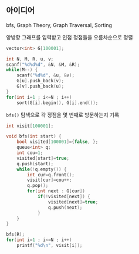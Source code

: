 ## 아이디어
bfs, Graph Theory, Graph Traversal, Sorting

양방향 그래프를 입력받고 인접 정점들을 오름차순으로 정렬
```cpp
vector<int> G[100001];

int N, M, R, u, v;
scanf("%d%d%d", &N, &M, &R);
while(M--) {
	scanf("%d%d", &u, &v);
	G[u].push_back(v);
	G[v].push_back(u);
}
for(int i=1 ; i<=N ; i++)
	sort(G[i].begin(), G[i].end());
```
`bfs()` 탐색으로 각 정점을 몇 번째로 방문하는지 기록
```cpp
int visit[100001];

void bfs(int start) {
	bool visited[100001]={false, };
	queue<int> q;
	int cou=1;
	visited[start]=true;
	q.push(start);
	while(!q.empty()) {
		int cur=q.front();
		visit[cur]=cou++;
		q.pop();
		for(int next : G[cur])
			if(!visited[next]) {
				visited[next]=true;
				q.push(next);
			}
	}
}

bfs(R);
for(int i=1 ; i<=N ; i++)
	printf("%d\n", visit[i]);
```